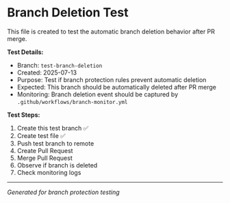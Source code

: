 # Branch Deletion Test

This file is created to test the automatic branch deletion behavior after PR merge.

**Test Details:**
- Branch: `test-branch-deletion`
- Created: 2025-07-13
- Purpose: Test if branch protection rules prevent automatic deletion
- Expected: This branch should be automatically deleted after PR merge
- Monitoring: Branch deletion event should be captured by `.github/workflows/branch-monitor.yml`

**Test Steps:**
1. Create this test branch ✅
2. Create test file ✅
3. Push test branch to remote
4. Create Pull Request
5. Merge Pull Request
6. Observe if branch is deleted
7. Check monitoring logs

---
*Generated for branch protection testing*